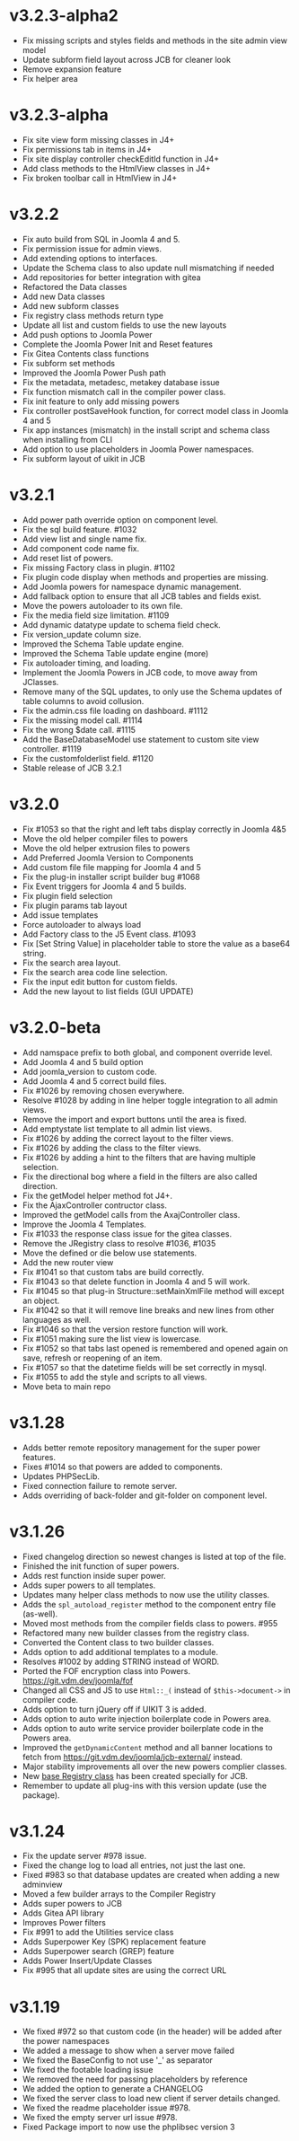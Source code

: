 # v3.2.3-alpha2

- Fix missing scripts and styles fields and methods in the site admin view model
- Update subform field layout across JCB for cleaner look
- Remove expansion feature
- Fix helper area

# v3.2.3-alpha

- Fix site view form missing classes in J4+
- Fix permissions tab in items in J4+
- Fix site display controller checkEditId function in J4+
- Add class methods to the HtmlView classes in J4+
- Fix broken toolbar call in HtmlView in J4+

# v3.2.2

- Fix auto build from SQL in Joomla 4 and 5.
- Fix permission issue for admin views.
- Add extending options to interfaces.
- Update the Schema class to also update null mismatching if needed
- Add repositories for better integration with gitea
- Refactored the Data classes
- Add new Data classes
- Add new subform classes
- Fix registry class methods return type
- Update all list and custom fields to use the new layouts
- Add push options to Joomla Power
- Complete the Joomla Power Init and Reset features
- Fix Gitea Contents class functions
- Fix subform set methods
- Improved the Joomla Power Push path
- Fix the metadata, metadesc, metakey database issue
- Fix function mismatch call in the compiler power class.
- Fix init feature to only add missing powers
- Fix controller postSaveHook function, for correct model class in Joomla 4 and 5
- Fix app instances (mismatch) in the install script and schema class when installing from CLI
- Add option to use placeholders in Joomla Power namespaces.
- Fix subform layout of uikit in JCB

# v3.2.1

- Add power path override option on component level.
- Fix the sql build feature. #1032
- Add view list and single name fix.
- Add component code name fix.
- Add reset list of powers.
- Fix missing Factory class in plugin. #1102
- Fix plugin code display when methods and properties are missing.
- Add Joomla powers for namespace dynamic management.
- Add fallback option to ensure that all JCB tables and fields exist.
- Move the powers autoloader to its own file.
- Fix the media field size limitation. #1109
- Add dynamic datatype update to schema field check.
- Fix version_update column size.
- Improved the Schema Table update engine.
- Improved the Schema Table update engine (more)
- Fix autoloader timing, and loading.
- Implement the Joomla Powers in JCB code, to move away from JClasses.
- Remove many of the SQL updates, to only use the Schema updates of table columns to avoid collusion.
- Fix the admin.css file loading on dashboard. #1112
- Fix the missing model call. #1114
- Fix the wrong $date call. #1115
- Add the BaseDatabaseModel use statement to custom site view controller. #1119
- Fix the customfolderlist field. #1120
- Stable release of JCB 3.2.1

# v3.2.0

- Fix #1053 so that the right and left tabs display correctly in Joomla 4&5
- Move the old helper compiler files to powers
- Move the old helper extrusion files to powers
- Add Preferred Joomla Version to Components
- Add custom file file mapping for Joomla 4 and 5
- Fix the plug-in installer script builder bug #1068
- Fix Event triggers for Joomla 4 and 5 builds.
- Fix plugin field selection
- Fix plugin params tab layout
- Add issue templates
- Force autoloader to always load
- Add Factory class to the J5 Event class. #1093
- Fix [Set String Value] in placeholder table to store the value as a base64 string.
- Fix the search area layout.
- Fix the search area code line selection.
- Fix the input edit button for custom fields.
- Add the new layout to list fields (GUI UPDATE)

# v3.2.0-beta

- Add namspace prefix to both global, and component override level.
- Add Joomla 4 and 5 build option
- Add joomla_version to custom code.
- Add Joomla 4 and 5 correct build files.
- Fix #1026 by removing chosen everywhere.
- Resolve #1028 by adding in line helper toggle integration to all admin views.
- Remove the import and export buttons until the area is fixed.
- Add emptystate list template to all admin list views.
- Fix #1026 by adding the correct layout to the filter views.
- Fix #1026 by adding the class to the filter views.
- Fix #1026 by adding a hint to the filters that are having multiple selection.
- Fix the directional bog where a field in the filters are also called direction.
- Fix the getModel helper method fot J4+.
- Fix the AjaxController contructor class.
- Improved the getModel calls from the AxajController class.
- Improve the Joomla 4 Templates.
- Fix #1033 the response class issue for the gitea classes.
- Remove the JRegistry class to resolve #1036, #1035
- Move the defined or die below use statements.
- Add the new router view
- Fix #1041 so that custom tabs are build correctly.
- Fix #1043 so that delete function in Joomla 4 and 5 will work.
- Fix #1045 so that plug-in Structure::setMainXmlFile method will except an object.
- Fix #1042 so that it will remove line breaks and new lines from other languages as well.
- Fix #1046 so that the version restore function will work.
- Fix #1051 making sure the list view is lowercase.
- Fix #1052 so that tabs last opened is remembered and opened again on save, refresh or reopening of an item.
- Fix #1057 so that the datetime fields will be set correctly in mysql.
- Fix #1055 to add the style and scripts to all views.
- Move beta to main repo

# v3.1.28

- Adds better remote repository management for the super power features.
- Fixes #1014 so that powers are added to components.
- Updates PHPSecLib.
- Fixed connection failure to remote server.
- Adds overriding of back-folder and git-folder on component level.

# v3.1.26

- Fixed changelog direction so newest changes is listed at top of the file.
- Finished the init function of super powers.
- Adds rest function inside super power.
- Adds super powers to all templates.
- Updates many helper class methods to now use the utility classes.
- Adds the `spl_autoload_register` method to the component entry file (as-well).
- Moved most methods from the compiler fields class to powers. #955
- Refactored many new builder classes from the registry class.
- Converted the Content class to two builder classes.
- Adds option to add additional templates to a module.
- Resolves #1002 by adding STRING instead of WORD.
- Ported the FOF encryption class into Powers. https://git.vdm.dev/joomla/fof
- Changed all CSS and JS to use `Html::_(` instead of `$this->document->` in compiler code.
- Adds option to turn jQuery off if UIKIT 3 is added.
- Adds option to auto write injection boilerplate code in Powers area.
- Adds option to auto write service provider boilerplate code in the Powers area.
- Improved the `getDynamicContent` method and all banner locations to fetch from https://git.vdm.dev/joomla/jcb-external/ instead.
- Major stability improvements all over the new powers complier classes.
- New [base Registry class](https://git.vdm.dev/joomla/super-powers/src/branch/master/src/7e822c03-1b20-41d1-9427-f5b8d5836af7) has been created specially for JCB.
- Remember to update all plug-ins with this version update (use the package).

# v3.1.24

- Fix the update server #978 issue.
- Fixed the change log to load all entries, not just the last one.
- Fixed #983 so that database updates are created when adding a new adminview
- Moved a few builder arrays to the Compiler Registry
- Adds super powers to JCB
- Adds Gitea API library
- Improves Power filters
- Fix #991 to add the Utilities service class
- Adds Superpower Key (SPK) replacement feature
- Adds Superpower search (GREP) feature
- Adds Power Insert/Update Classes
- Fix #995 that all update sites are using the correct URL

# v3.1.19

- We fixed #972 so that custom code (in the header) will be added after the power namespaces
- We added a message to show when a server move failed
- We fixed the BaseConfig to not use '_' as separator
- We fixed the footable loading issue
- We removed the need for passing placeholders by reference
- We added the option to generate a CHANGELOG
- We fixed the server class to load new client if server details changed.
- We fixed the readme placeholder issue #978.
- We fixed the empty server url issue #978.
- Fixed Package import to now use the phplibsec version 3